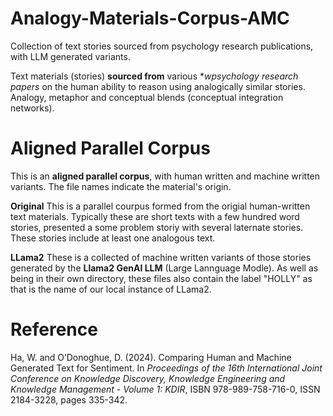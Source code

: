 # Analogy-Materials-Corpus-AMC
Collection of text stories sourced from psychology research publications, with LLM generated variants.

Text materials (stories) **sourced from** various **wpsychology research papers* on the human ability to reason using analogically similar stories. Analogy, metaphor and conceptual blends (conceptual integration networks).

# Aligned Parallel Corpus
This is an **aligned parallel corpus**, with human written and machine written variants. The file names indicate the material's origin. 

**Original** This is a parallel courpus formed from the origial human-written text materials. Typically these are short texts with a few hundred word stories, presented a some problem storiy with several laternate stories. These stories include at least one analogous text.

**LLama2** These is a collected of machine written variants of those stories generated by the **Llama2 GenAI LLM** (Large Lannguage Modle). As well as being in their own directory, these files also contain the label "HOLLY" as that is the name of our local instance of LLama2.

# Reference
Ha, W. and O’Donoghue, D. (2024). Comparing Human and Machine Generated Text for Sentiment.  In *Proceedings of the 16th International Joint Conference on Knowledge Discovery, Knowledge Engineering and Knowledge Management - Volume 1: KDIR*, ISBN 978-989-758-716-0, ISSN 2184-3228, pages 335-342. 
